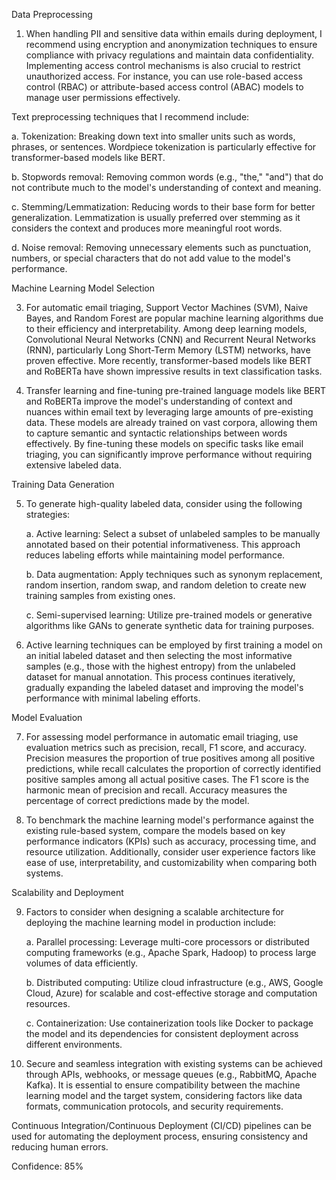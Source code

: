  Data Preprocessing

1. When handling PII and sensitive data within emails during deployment, I recommend using encryption and anonymization techniques to ensure compliance with privacy regulations and maintain data confidentiality. Implementing access control mechanisms is also crucial to restrict unauthorized access. For instance, you can use role-based access control (RBAC) or attribute-based access control (ABAC) models to manage user permissions effectively.

Text preprocessing techniques that I recommend include:

   a. Tokenization: Breaking down text into smaller units such as words, phrases, or sentences. Wordpiece tokenization is particularly effective for transformer-based models like BERT.
   
   b. Stopwords removal: Removing common words (e.g., "the," "and") that do not contribute much to the model's understanding of context and meaning.
   
   c. Stemming/Lemmatization: Reducing words to their base form for better generalization. Lemmatization is usually preferred over stemming as it considers the context and produces more meaningful root words.
   
   d. Noise removal: Removing unnecessary elements such as punctuation, numbers, or special characters that do not add value to the model's performance.

Machine Learning Model Selection

3. For automatic email triaging, Support Vector Machines (SVM), Naive Bayes, and Random Forest are popular machine learning algorithms due to their efficiency and interpretability. Among deep learning models, Convolutional Neural Networks (CNN) and Recurrent Neural Networks (RNN), particularly Long Short-Term Memory (LSTM) networks, have proven effective. More recently, transformer-based models like BERT and RoBERTa have shown impressive results in text classification tasks.

4. Transfer learning and fine-tuning pre-trained language models like BERT and RoBERTa improve the model's understanding of context and nuances within email text by leveraging large amounts of pre-existing data. These models are already trained on vast corpora, allowing them to capture semantic and syntactic relationships between words effectively. By fine-tuning these models on specific tasks like email triaging, you can significantly improve performance without requiring extensive labeled data.

Training Data Generation

5. To generate high-quality labeled data, consider using the following strategies:

   a. Active learning: Select a subset of unlabeled samples to be manually annotated based on their potential informativeness. This approach reduces labeling efforts while maintaining model performance.
   
   b. Data augmentation: Apply techniques such as synonym replacement, random insertion, random swap, and random deletion to create new training samples from existing ones.
   
   c. Semi-supervised learning: Utilize pre-trained models or generative algorithms like GANs to generate synthetic data for training purposes.

6. Active learning techniques can be employed by first training a model on an initial labeled dataset and then selecting the most informative samples (e.g., those with the highest entropy) from the unlabeled dataset for manual annotation. This process continues iteratively, gradually expanding the labeled dataset and improving the model's performance with minimal labeling efforts.

Model Evaluation

7. For assessing model performance in automatic email triaging, use evaluation metrics such as precision, recall, F1 score, and accuracy. Precision measures the proportion of true positives among all positive predictions, while recall calculates the proportion of correctly identified positive samples among all actual positive cases. The F1 score is the harmonic mean of precision and recall. Accuracy measures the percentage of correct predictions made by the model.

8. To benchmark the machine learning model's performance against the existing rule-based system, compare the models based on key performance indicators (KPIs) such as accuracy, processing time, and resource utilization. Additionally, consider user experience factors like ease of use, interpretability, and customizability when comparing both systems.

Scalability and Deployment

9. Factors to consider when designing a scalable architecture for deploying the machine learning model in production include:

   a. Parallel processing: Leverage multi-core processors or distributed computing frameworks (e.g., Apache Spark, Hadoop) to process large volumes of data efficiently.
   
   b. Distributed computing: Utilize cloud infrastructure (e.g., AWS, Google Cloud, Azure) for scalable and cost-effective storage and computation resources.
   
   c. Containerization: Use containerization tools like Docker to package the model and its dependencies for consistent deployment across different environments.

10. Secure and seamless integration with existing systems can be achieved through APIs, webhooks, or message queues (e.g., RabbitMQ, Apache Kafka). It is essential to ensure compatibility between the machine learning model and the target system, considering factors like data formats, communication protocols, and security requirements.

Continuous Integration/Continuous Deployment (CI/CD) pipelines can be used for automating the deployment process, ensuring consistency and reducing human errors.

Confidence: 85%